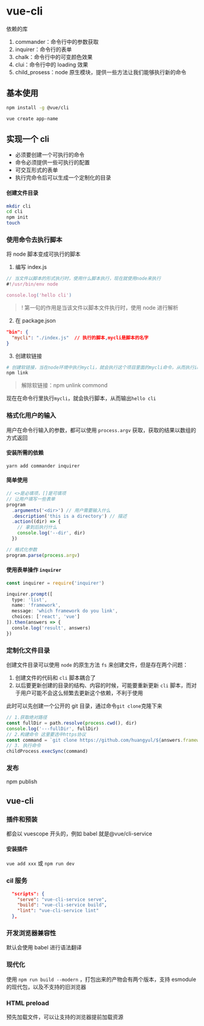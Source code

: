 # vue-cli

依赖的库

1. commander：命令行中的参数获取
2. inquirer：命令行的表单
3. chalk：命令行中的可变颜色效果
4. clui：命令行中的 loading 效果
5. child_prosess：node 原生模块，提供一些方法让我们能够执行新的命令

## 基本使用

```bash
npm install -g @vue/cli

vue create app-name
```

## 实现一个 cli

- 必须要创建一个可执行的命令
- 命令必须提供一些可执行的配置
- 可交互形式的表单
- 执行完命令后可以生成一个定制化的目录

#### 创建文件目录

```bash
mkdir cli
cd cli
npm init
touch
```

### 使用命令去执行脚本

将 node 脚本变成可执行的脚本

1. 编写 index.js

```js
// 当文件以脚本的形式执行时，使用什么脚本执行，现在就使用node来执行
#!/usr/bin/env node

console.log('hello cli')
```

> ! 第一句的作用是当该文件以脚本文件执行时，使用 node 进行解析

2. 在 package.json

```json
"bin": {
  "mycli": "./index.js"  // 执行的脚本,mycli是脚本的名字
}
```

3. 创建软链接

```bash
# 创建软链接，当在node环境中执行mycli，就会执行这个项目里面的mycli命令，从而执行index.js
npm link
```

> 解除软链接：npm unlink commond

现在在命令行里执行`mycli`，就会执行脚本，从而输出`hello cli`

### 格式化用户的输入

用户在命令行输入的参数，都可以使用 `process.argv` 获取，获取的结果以数组的方式返回

#### 安装所需的依赖

`yarn add commander inquirer`

#### 简单使用

```js
// <>是必填项，[]是可填项
// 让用户填写一些表单
program
  .arguments('<dir>') // 用户需要输入什么
  .description('this is a directory') // 描述
  .action((dir) => {
    // 拿到后执行什么
    console.log('--dir', dir)
  })

// 格式化参数
program.parse(process.argv)
```

#### 使用表单操作 `inquirer`

```js
const inquirer = require('inquirer')

inquirer.prompt([
  type: 'list',
  name: 'framework',
  message: 'which framework do you link',
  choices: ['react', 'vue']
]).then(answers => {
  consle.log('result', answers)
})
```

### 定制化文件目录

创建文件目录可以使用 `node` 的原生方法 `fs` 来创建文件，但是存在两个问题：

1. 创建文件的代码和 `cli` 脚本耦合了
2. 以后要更新创建的目录的结构、内容的时候，可能要重新更新 `cli` 脚本，而对于用户可能不会这么频繁去更新这个依赖，不利于使用

此时可以先创建一个公开的 git 目录，通过命令`git clone`克隆下来

```js
// 1.获取绝对路径
const fullDir = path.resolve(process.cwd(), dir)
console.log('---fullDir', fullDir)
// 2.构建命令 这里要选中https协议
const command = `git clone https://github.com/huangyul/${answers.framework}-xxx.git} ${fullDir}`
// 3. 执行命令
childProcess.execSync(command)
```

### 发布

npm publish

## vue-cli

###

### 插件和预装

都会以 vuescope 开头的，例如 babel 就是@vue/cli-service

#### 安装插件

`vue add xxx` 或 `npm run dev`

### cil 服务

```json
  "scripts": {
    "serve": "vue-cli-service serve",
    "build": "vue-cli-service build",
    "lint": "vue-cli-service lint"
  },
```

### 开发浏览器兼容性

默认会使用 babel 进行语法翻译

### 现代化

使用 `npm run build --modern` ，打包出来的产物会有两个版本，支持 esmodule 的现代包，以及不支持的旧浏览器

### HTML preload

预先加载文件，可以让支持的浏览器提前加载资源

